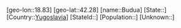 ﻿---
location: [42.28,18.83]
type: City
tags:
- geo/City


SpocWebEntityId: 29400
isDeleted: false
confidential: public

---
[geo-lon::18.83]
[geo-lat::42.28]
[name::Budua]
[State::]
[Country::[Yugoslavia](geo/Continent/Europe/Yugoslavia.md)]
[StateId::]
[Population::]
[Unknown::]

